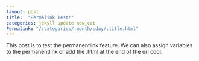 ```yaml
---
layout: post
title:  "Permalink Test!"
categories: jekyll update new_cat
Permalink: "/:categories/:month/:day/:title.html"
---
```

This post is to test the permanentlink feature.
We can also assign variables to the permanentlink
or add the .html at the end of the url
cool.
